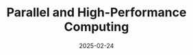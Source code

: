 ---
title: "Parallel and High-Performance Computing"
collection: teaching
type: "Main teaching assistant"
permalink: /teaching/2025-spring-teaching-1
venue: "EPFL, Institute of Mathematics"
date: 2025-02-24
location: "Lausanne, Switzerland"
---